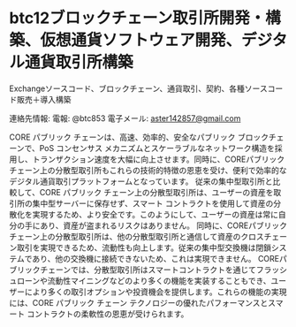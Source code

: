 # btc12ブロックチェーン取引所開発・構築、仮想通貨ソフトウェア開発、デジタル通貨取引所構築

Exchangeソースコード、ブロックチェーン、通貨取引、契約、各種ソースコード販売＋導入構築

連絡先情報: 電報: @btc853 電子メール: aster142857@gmail.com

CORE パブリック チェーンは、高速、効率的、安全なパブリック ブロックチェーンで、PoS コンセンサス メカニズムとスケーラブルなネットワーク構造を採用し、トランザクション速度を大幅に向上させます。同時に、COREパブリックチェーン上の分散型取引所もこれらの技術的特徴の恩恵を受け、便利で効率的なデジタル通貨取引プラットフォームとなっています。
従来の集中型取引所と比較して、CORE パブリック チェーン上の分散型取引所は、ユーザーの資産を取引所の集中型サーバーに保存せず、スマート コントラクトを使用して資産の分散化を実現するため、より安全です。このようにして、ユーザーの資産は常に自分の手にあり、資産が盗まれるリスクはありません。
同時に、COREパブリックチェーン上の分散型取引所は、他の分散型取引所と通信して資産のクロスチェーン取引を実現できるため、流動性も向上します。従来の集中型交換機は閉鎖システムであり、他の交換機に接続できないため、これは実現できません。
COREパブリックチェーンでは、分散型取引所はスマートコントラクトを通じてフラッシュローンや流動性マイニングなどのより多くの機能を実装することもでき、ユーザーにより多くの取引オプションや投資機会を提供します。これらの機能の実現には、CORE パブリック チェーン テクノロジーの優れたパフォーマンスとスマート コントラクトの柔軟性の恩恵が受けられます。

